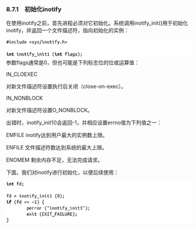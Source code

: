 ### 8.7.1　初始化inotify

在使用inotify之前，首先进程必须对它初始化。系统调用inotify_init()用于初始化inotify，并返回一个文件描述符，指向初始化的实例：



![388.png](../images/388.png)
参数flags通常是0，但也可能是下列标志位的位或运算值：

IN_CLOEXEC

对新文件描述符设置执行后关闭（close-on-exec）。

IN_NONBLOCK

对新文件描述符设置O_NONBLOCK。

出错时，inotify_init1()会返回-1，并相应设置errno值为下列值之一：

EMFILE inotify达到用户最大的实例数上限。

ENFILE 文件描述符数达到系统的最大上限。

ENOMEM 剩余内存不足，无法完成请求。

下面，我们对inotify进行初始化，以便后续使用：



![389.png](../images/389.png)
